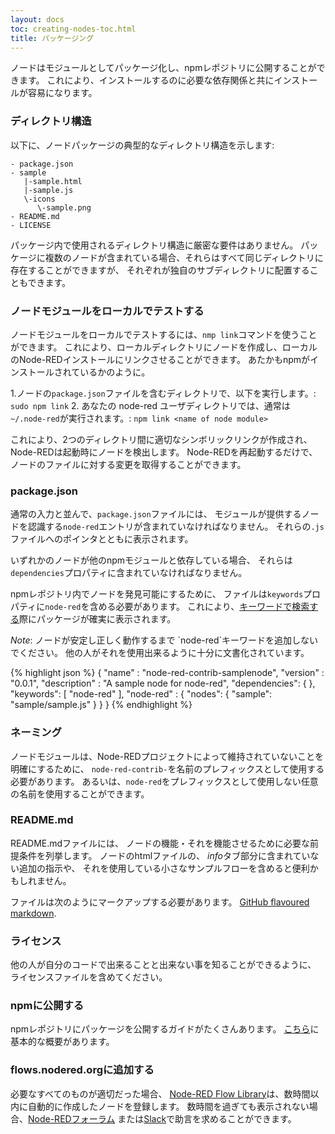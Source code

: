 ```yaml
---
layout: docs
toc: creating-nodes-toc.html
title: パッケージング
---
```


ノードはモジュールとしてパッケージ化し、npmレポジトリに公開することができます。
これにより、インストールするのに必要な依存関係と共にインストールが容易になります。

### ディレクトリ構造

以下に、ノードパッケージの典型的なディレクトリ構造を示します:

    - package.json
    - sample
       |-sample.html
       |-sample.js
       \-icons
          \-sample.png
    - README.md
    - LICENSE

パッケージ内で使用されるディレクトリ構造に厳密な要件はありません。
パッケージに複数のノードが含まれている場合、それらはすべて同じディレクトリに存在することができますが、
それぞれが独自のサブディレクトリに配置することもできます。

### ノードモジュールをローカルでテストする

ノードモジュールをローカルでテストするには、`nmp link`コマンドを使うことができます。
これにより、ローカルディレクトリにノードを作成し、ローカルのNode-REDインストールにリンクさせることができます。
あたかもnpmがインストールされているかのように。

1.ノードの`package.json`ファイルを含むディレクトリで、以下を実行します。: `sudo npm link`
2. あなたの node-red ユーザディレクトリでは、通常は`~/.node-red`が実行されます。: `npm link <name of node module>`

これにより、2つのディレクトリ間に適切なシンボリックリンクが作成され、
Node-REDは起動時にノードを検出します。
Node-REDを再起動するだけで、ノードのファイルに対する変更を取得することができます。

### package.json

通常の入力と並んで、`package.json`ファイルには、
モジュールが提供するノードを認識する`node-red`エントリが含まれていなければなりません。
それらの`.js`ファイルへのポインタとともに表示されます。

いずれかのノードが他のnpmモジュールと依存している場合、
それらは`dependencies`プロパティに含まれていなければなりません。

npmレポジトリ内でノードを発見可能にするために、
ファイルは`keywords`プロパティに`node-red`を含める必要があります。
これにより、[キーワードで検索する](https://www.npmjs.org/browse/keyword/node-red)際にパッケージが確実に表示されます。

<div class="doc-callout"><em>Note</em>: ノードが安定し正しく動作するまで
`node-red`キーワードを追加しないでください。
他の人がそれを使用出来るように十分に文書化されています。</div>

{% highlight json %}
{
    "name"         : "node-red-contrib-samplenode",
    "version"      : "0.0.1",
    "description"  : "A sample node for node-red",
    "dependencies": {
    },
    "keywords": [ "node-red" ],
    "node-red"     : {
        "nodes": {
            "sample": "sample/sample.js"
        }
    }
}
{% endhighlight %}

### ネーミング

ノードモジュールは、Node-REDプロジェクトによって維持されていないことを明確にするために、
`node-red-contrib-`を名前のプレフィックスとして使用する必要があります。
あるいは、`node-red`をプレフィックスとして使用しない任意の名前を使用することができます。

### README.md

README.mdファイルには、
ノードの機能・それを機能させるために必要な前提条件を列挙します。
ノードのhtmlファイルの、
*info*タブ部分に含まれていない追加の指示や、
それを使用している小さなサンプルフローを含めると便利かもしれません。

ファイルは次のようにマークアップする必要があります。
[GitHub flavoured markdown](https://help.github.com/articles/markdown-basics/).

### ライセンス

他の人が自分のコードで出来ることと出来ない事を知ることができるように、
ライセンスファイルを含めてください。

### npmに公開する

npmレポジトリにパッケージを公開するガイドがたくさんあります。
[こちら](https://docs.npmjs.com/misc/developers)に基本的な概要があります。

### flows.nodered.orgに追加する

必要なすべてのものが適切だった場合、
[Node-RED Flow Library](https://flows.nodered.org)は、数時間以内に自動的に作成したノードを登録します。
数時間を過ぎても表示されない場合、[Node-REDフォーラム](https://discourse.nodered.org)
または[Slack](https://nodered.org/slack)で助言を求めることができます。
